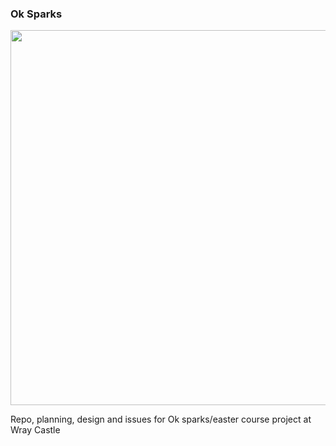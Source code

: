 ### Ok Sparks

<img src="http://slyrabbit.net/wp-content/uploads/2015/10/LLcover-360x360.jpg" width="600">

Repo, planning, design and issues for Ok sparks/easter course project at Wray Castle


